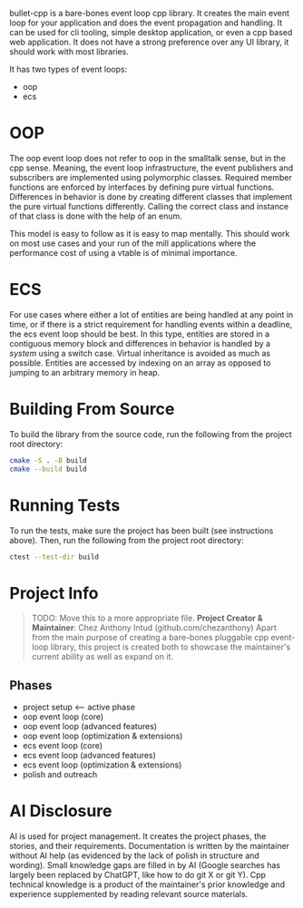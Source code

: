 bullet-cpp is a bare-bones event loop cpp library.
It creates the main event loop for your application and does the event propagation and handling.
It can be used for cli tooling, simple desktop application, or even a cpp based web application.
It does not have a strong preference over any UI library, it should work with most libraries.

It has two types of event loops:
- oop
- ecs

# OOP
The oop event loop does not refer to oop in the smalltalk sense, but in the cpp sense.
Meaning, the event loop infrastructure, the event publishers and subscribers are implemented using polymorphic classes.
Required member functions are enforced by interfaces by defining pure virtual functions.
Differences in behavior is done by creating different classes that implement the pure virtual functions differently.
Calling the correct class and instance of that class is done with the help of an enum.

This model is easy to follow as it is easy to map mentally.
This should work on most use cases and your run of the mill applications where the performance cost of using a vtable is of minimal importance.

# ECS
For use cases where either a lot of entities are being handled at any point in time, or if there is a strict requirement for handling events within a deadline, the ecs event loop should be best.
In this type, entities are stored in a contiguous memory block and differences in behavior is handled by a _system_ using a switch case.
Virtual inheritance is avoided as much as possible.
Entities are accessed by indexing on an array as opposed to jumping to an arbitrary memory in heap.

# Building From Source
To build the library from the source code, run the following from the project root directory:
```bash
cmake -S . -B build
cmake --build build
```

# Running Tests
To run the tests, make sure the project has been built (see instructions above).
Then, run the following from the project root directory:
```bash
ctest --test-dir build
```

# Project Info
> TODO: Move this to a more appropriate file.
**Project Creator & Maintainer**: Chez Anthony Intud (github.com/chezanthony)
Apart from the main purpose of creating a bare-bones pluggable cpp event-loop library, this project is created both to showcase the maintainer's current ability as well as expand on it.

## Phases
- project setup <-- active phase
- oop event loop (core)
- oop event loop (advanced features)
- oop event loop (optimization & extensions)
- ecs event loop (core)
- ecs event loop (advanced features)
- ecs event loop (optimization & extensions)
- polish and outreach

# AI Disclosure
AI is used for project management.
It creates the project phases, the stories, and their requirements.
Documentation is written by the maintainer without AI help (as evidenced by the lack of polish in structure and wording).
Small knowledge gaps are filled in by AI (Google searches has largely been replaced by ChatGPT, like how to do git X or git Y).
Cpp technical knowledge is a product of the maintainer's prior knowledge and experience supplemented by reading relevant source materials.
